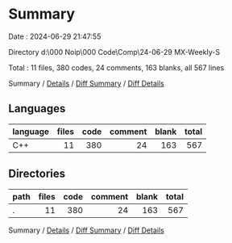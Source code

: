 # Summary

Date : 2024-06-29 21:47:55

Directory d:\\000 Noip\\000 Code\\Comp\\24-06-29 MX-Weekly-S

Total : 11 files,  380 codes, 24 comments, 163 blanks, all 567 lines

Summary / [Details](details.md) / [Diff Summary](diff.md) / [Diff Details](diff-details.md)

## Languages
| language | files | code | comment | blank | total |
| :--- | ---: | ---: | ---: | ---: | ---: |
| C++ | 11 | 380 | 24 | 163 | 567 |

## Directories
| path | files | code | comment | blank | total |
| :--- | ---: | ---: | ---: | ---: | ---: |
| . | 11 | 380 | 24 | 163 | 567 |

Summary / [Details](details.md) / [Diff Summary](diff.md) / [Diff Details](diff-details.md)